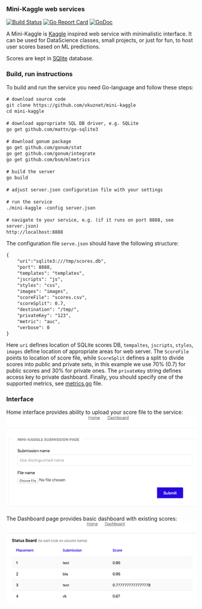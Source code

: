 ### Mini-Kaggle web services

[![Build Status](https://travis-ci.org/vkuznet/mini-kaggle.svg?branch=master)](https://travis-ci.org/vkuznet/mini-kaggle)
[![Go Report Card](https://goreportcard.com/badge/github.com/vkuznet/mini-kaggle)](https://goreportcard.com/report/github.com/vkuznet/mini-kaggle)
[![GoDoc](https://godoc.org/github.com/vkuznet/mini-kaggle?status.svg)](https://godoc.org/github.com/vkuznet/mini-kaggle)

A Mini-Kaggle is [Kaggle](https://www.kaggle.com) inspired web service
with minimalistic interface. It can be used for DataScience classes,
small projects, or just for fun, to host user scores based on ML
predictions.

Scores are kept in [SQlite](https://sqlite.org/index.html) database.

### Build, run instructions
To build and run the service you need Go-language and follow these steps:
```
# download source code
git clone https://github.com/vkuznet/mini-kaggle
cd mini-kaggle

# download appropriate SQL DB driver, e.g. SQLite
go get github.com/mattn/go-sqlite3

# download gonum package
go get github.com/gonum/stat
go get github.com/gonum/integrate
go get github.com/bsm/mlmetrics

# build the server
go build

# adjust server.json configuration file with your settings

# run the service
./mini-kaggle -config server.json

# navigate to your service, e.g. (if it runs on port 8888, see server.json)
http://localhost:8888
```

The configuration file `serve.json` should have the following structure:
```
{
    "uri":"sqlite3:///tmp/scores.db",
    "port": 8888,
    "templates": "templates",
    "jscripts": "js",
    "styles": "css",
    "images": "images",
    "scoreFile": "scores.csv",
    "scoreSplit": 0.7,
    "destination": "/tmp/",
    "privateKey": "123",
    "metric": "auc",
    "verbose": 0
}
```
Here `uri` defines location of SQLite scores DB, `tempaltes`, `jscripts`,
`styles`, `images` define location of appropriate areas for web server. The
`ScoreFile` points to location of score file, while `ScoreSplit` defines
a split to divide scores into public and private sets, in this example we
use 70% (0.7) for public scores and 30% for private ones. The `privateKey`
string defines access key to private dashboard. Finally,
you should specify one of the supported metrics, see [metrics.go](metrics.go)
file.

### Interface
Home interface provides ability to upload your score file to the service:
![Home](images/home.png)

The Dashboard page provides basic dashboard with existing scores:
![Dashboard](images/dashboard.png)
